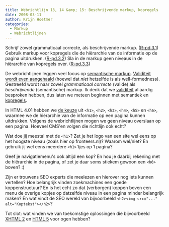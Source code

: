 ```yaml
---
title: Webrichtlijn 13, 14 &amp; 15: Beschrijvende markup, kopregels
date: 2008-03-11
author: Krijn Hoetmer
categories: 
  - Markup
  - Webrichtlijnen
---
```

Schrijf zowel grammaticaal correcte, als beschrijvende markup. ([R-pd.3.1](http://www.webrichtlijnen.nl/handleiding/ontwikkeling/productie/beschrijvende-markup/#r-pd-3-1)) Gebruik markup voor kopregels die de hiërarchie van de informatie op de pagina uitdrukken. ([R-pd.3.2](http://www.webrichtlijnen.nl/handleiding/ontwikkeling/productie/beschrijvende-markup/het-schrijven-van/kopregels/#r-pd-3-2)) Sla in de markup geen niveaus in de hiërarchie van kopregels over. ([R-pd.3.3](http://www.webrichtlijnen.nl/handleiding/ontwikkeling/productie/beschrijvende-markup/het-schrijven-van/kopregels/#r-pd-3-3))

De webrichtlijnen leggen veel focus op [semantische markup](http://www.webrichtlijnen.nl/handleiding/ontwikkeling/productie/beschrijvende-markup/voorbeelden/). [Validiteit wordt even aangehaald](http://www.webrichtlijnen.nl/handleiding/ontwikkeling/productie/beschrijvende-markup/#beschrijvende-valide-verschil) (hoewel dat _niet_ hetzelfde is als well-formedness). Gestreefd wordt naar zowel _grammaticaal correcte_ (valide) als _beschrijvende_ (semantische) markup. Ik denk dat we [validiteit](/blog/2008/01/webrichtlijnen-r-pd-2-1) al aardig besproken hebben, dus laten we meteen beginnen met semantiek en [kopregels](http://www.webrichtlijnen.nl/handleiding/ontwikkeling/productie/beschrijvende-markup/het-schrijven-van/kopregels/).

In HTML 4.01 hebben we [de keuze](http://www.w3.org/TR/html4/struct/global.html#h-7.5.5) uit `<h1>`, `<h2>`, `<h3>`, `<h4>`, `<h5>` en `<h6>`, waarmee we de hiërarchie van de informatie op een pagina kunnen uitdrukken. Volgens de webrichtlijnen mogen we geen niveau overslaan op een pagina. Hoeveel CMS'en volgen die richtlijn ook echt?

Wat doe jij meestal met de `<h1>`? Zet je het logo van een site wel eens op het hoogste niveau (zoals hier op fronteers.nl)? Waarom wel/niet? En gebruik jij wel eens meerdere `<h1>`'tjes op 1 pagina?

Geef je navigatiemenu's ook altijd een kop? En hou je daarbij rekening met de hiërarchie in de pagina, of zet je daar soms stiekem gewoon een `<h6>` boven? :)

Zijn er trouwens SEO experts die meelezen en hierover nog iets kunnen vertellen? Hoe belangrijk vinden zoekmachines een goede koppenstructuur? En is het echt zo dat (verborgen) koppen boven een menu de overige kopjes op datzelfde niveau in een pagina minder belangrijk maken? En wat vindt de SEO wereld van bijvoorbeeld `<h2><img src="..." alt="Koptekst"></h2>`?

Tot slot: wat vinden we van toekomstige oplossingen die bijvoorbeeld [XHTML 2](http://www.w3.org/TR/xhtml2/mod-structural.html#sec_8.5.) en [HTML 5](http://www.whatwg.org/specs/web-apps/current-work/multipage/section-sections.html#headings) voor ogen hebben?
